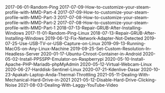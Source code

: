 2017-06-01-Random-Ping
2017-07-09-How-to-customize-your-steam-profile-with-MMD-Part-4
2017-07-09-How-to-customize-your-steam-profile-with-MMD-Part-3
2017-07-08-How-to-customize-your-steam-profile-with-MMD-Part-2
2017-07-08-How-to-customize-your-steam-profile-with-MMD-Part-1
2018-07-13-Repair-GRUB-After-Installing-Windows
2017-11-01-Random-Ping-Linux
2018-07-13-Repair-GRUB-After-Installing-Windows
2019-06-12-Fix-Network-Adapter-Not-Detected
2019-07-25-Use-USB-TV-or-USB-Capture-on-Linux
2019-09-13-Running-MacOS-on-Any-Linux-Machine
2019-09-25-Set-Custom-Resolution-In-Headless-Server
2020-01-17-Ubuntu-Chroot-Container-in-Android
2020-05-02-Install-PPSSPP-Emulator-on-Raspberrypi
2020-05-10-Install-Apache-PHP-Mariadb-phpMyAdmin
2020-05-12-Virtual-Webcam-Linux
2020-06-27-Harddisk-Sentinel-Linux
2020-07-21-Kdenlive-Dasar
2020-10-23-Apakah-Laptop-Anda-Thermal-Throttling
2021-05-11-Dealing-With-Mechanical-Hard-Drive-in-2021
2021-05-12-Disable-Hard-Drive-Clicking-Noise
2021-08-03-Dealing-With-Laggy-YouTube-Video
